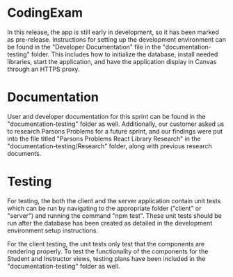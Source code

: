 # CodingExam
In this release, the app is still early in development, so it has been marked as pre-release. Instructions for setting up the development environment can be found in the "Developer Documentation" file in the "documentation-testing" folder. This includes how to initialize the database, install needed libraries, start the application, and have the application display in Canvas through an HTTPS proxy.

# Documentation
User and developer documentation for this sprint can be found in the "documentation-testing" folder as well.
Additionally, our customer asked us to research Parsons Problems for a future sprint, and our findings were put into the file titled "Parsons Problems React Library Research" in the "documentation-testing/Research" folder, along with previous research documents.

# Testing
For testing, the both the client and the server application contain unit tests which can be run by navigating to the appropriate folder ("client" or "server") and running the command "npm test". These unit tests should be run after the database has been created as detailed in the development environment setup instructions.

For the client testing, the unit tests only test that the components are rendering properly. To test the functionality of the components for the Student and Instructor views, testing plans have been included in the "documentation-testing" folder as well.
